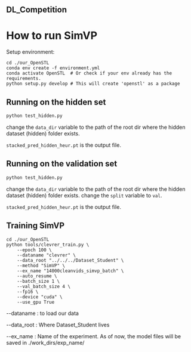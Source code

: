 ## DL_Competition

# How to run SimVP

Setup environment:
```
cd ./our_OpenSTL
conda env create -f environment.yml
conda activate OpenSTL  # Or check if your env already has the requirements.
python setup.py develop # This will create 'openstl' as a package
```

## Running on the hidden set
```bash
python test_hidden.py
```
change the ```data_dir``` variable to the path of the root dir where the hidden dataset (hidden) folder exists.

```stacked_pred_hidden_heur.pt``` is the output file.

## Running on the validation set
```bash
python test_hidden.py
```
change the ```data_dir``` variable to the path of the root dir where the hidden dataset (hidden) folder exists.
change the ```split``` variable to ```val```.

```stacked_pred_hidden_heur.pt``` is the output file.


## Training SimVP 

```
cd ./our_OpenSTL
python tools/clevrer_train.py \
    --epoch 100 \
    --dataname "clevrer" \
    --data_root "../../../Dataset_Student" \
    --method "SimVP" \
    --ex_name "14000cleanvids_simvp_batch" \
    --auto_resume \
    --batch_size 1 \
    --val_batch_size 4 \
    --fp16 \
    --device "cuda" \
    --use_gpu True
```

--dataname  : to load our data

--data_root : Where Dataset_Student lives

--ex_name   : Name of the experiment. As of now, the model files will be saved in ./work_dirs/exp_name/